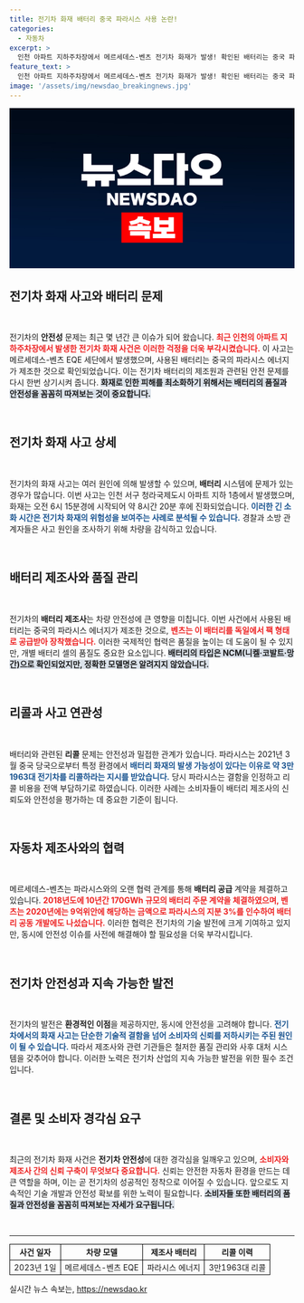```yaml
---
title: 전기차 화재 배터리 중국 파라시스 사용 논란!
categories:
  - 자동차
excerpt: >
  인천 아파트 지하주차장에서 메르세데스-벤츠 전기차 화재가 발생! 확인된 배터리는 중국 파라시스의 제품으로, 정확한 모델명은 미제공. 과거 화재 리콜 이력까지 있는 배터리의 진실이 궁금하다!
feature_text: >
  인천 아파트 지하주차장에서 메르세데스-벤츠 전기차 화재가 발생! 확인된 배터리는 중국 파라시스의 제품으로, 정확한 모델명은 미제공. 과거 화재 리콜 이력까지 있는 배터리의 진실이 궁금하다!
image: '/assets/img/newsdao_breakingnews.jpg'
---
```


<p><img src="/assets/img/newsdao_breakingnews.jpg" alt="cryptoinkorea 속보" /></p>

<h2 data-ke-size="size26">전기차 화재 사고와 배터리 문제</h2>

<p data-ke-size="size16">&nbsp;</p>

<p>전기차의 <b>안전성</b> 문제는 최근 몇 년간 큰 이슈가 되어 왔습니다. <b><span style="color: #ee2323;">최근 인천의 아파트 지하주차장에서 발생한 전기차 화재 사건은 이러한 걱정을 더욱 부각시켰습니다.</span></b> 이 사고는 메르세데스-벤츠 EQE 세단에서 발생했으며, 사용된 배터리는 중국의 파라시스 에너지가 제조한 것으로 확인되었습니다. 이는 전기차 배터리의 제조원과 관련된 안전 문제를 다시 한번 상기시켜 줍니다. <b><span style="background-color: #21538527;">화재로 인한 피해를 최소화하기 위해서는 배터리의 품질과 안전성을 꼼꼼히 따져보는 것이 중요합니다.</span></b></p>

<p data-ke-size="size16">&nbsp;</p>

<h2 data-ke-size="size26">전기차 화재 사고 상세</h2>

<p data-ke-size="size16">&nbsp;</p>

<p>전기차의 화재 사고는 여러 원인에 의해 발생할 수 있으며, <b>배터리</b> 시스템에 문제가 있는 경우가 많습니다. 이번 사고는 인천 서구 청라국제도시 아파트 지하 1층에서 발생했으며, 화재는 오전 6시 15분경에 시작되어 약 8시간 20분 후에 진화되었습니다. <b><span style="color: #1a5490;">이러한 긴 소화 시간은 전기차 화재의 위험성을 보여주는 사례로 분석될 수 있습니다.</span></b> 경찰과 소방 관계자들은 사고 원인을 조사하기 위해 차량을 감식하고 있습니다.</p>

<p data-ke-size="size16">&nbsp;</p>

<h2 data-ke-size="size26">배터리 제조사와 품질 관리</h2>

<p data-ke-size="size16">&nbsp;</p>

<p>전기차의 <b>배터리 제조사</b>는 차량 안전성에 큰 영향을 미칩니다. 이번 사건에서 사용된 배터리는 중국의 파라시스 에너지가 제조한 것으로, <b><span style="color: #ee2323;">벤츠는 이 배터리를 독일에서 팩 형태로 공급받아 장착했습니다.</span></b> 이러한 국제적인 협력은 품질을 높이는 데 도움이 될 수 있지만, 개별 배터리 셀의 품질도 중요한 요소입니다. <b><span style="background-color: #21538527;">배터리의 타입은 NCM(니켈·코발트·망간)으로 확인되었지만, 정확한 모델명은 알려지지 않았습니다.</span></b></p>

<p data-ke-size="size16">&nbsp;</p>

<h2 data-ke-size="size26">리콜과 사고 연관성</h2>

<p data-ke-size="size16">&nbsp;</p>

<p>배터리와 관련된 <b>리콜</b> 문제는 안전성과 밀접한 관계가 있습니다. 파라시스는 2021년 3월 중국 당국으로부터 특정 환경에서 <b><span style="color: #1a5490;">배터리 화재의 발생 가능성이 있다는 이유로 약 3만1963대 전기차를 리콜하라는 지시를 받았습니다.</span></b> 당시 파라시스는 결함을 인정하고 리콜 비용을 전액 부담하기로 하였습니다. 이러한 사례는 소비자들이 배터리 제조사의 신뢰도와 안전성을 평가하는 데 중요한 기준이 됩니다.</p>

<p data-ke-size="size16">&nbsp;</p>

<h2 data-ke-size="size26">자동차 제조사와의 협력</h2>

<p data-ke-size="size16">&nbsp;</p>

<p>메르세데스-벤츠는 파라시스와의 오랜 협력 관계를 통해 <b>배터리 공급</b> 계약을 체결하고 있습니다. <b><span style="color: #ee2323;">2018년도에 10년간 170GWh 규모의 배터리 주문 계약을 체결하였으며, 벤츠는 2020년에는 9억위안에 해당하는 금액으로 파라시스의 지분 3%를 인수하여 배터리 공동 개발에도 나섰습니다.</span></b> 이러한 협력은 전기차의 기술 발전에 크게 기여하고 있지만, 동시에 안전성 이슈를 사전에 해결해야 할 필요성을 더욱 부각시킵니다.</p>

<p data-ke-size="size16">&nbsp;</p>

<h2 data-ke-size="size26">전기차 안전성과 지속 가능한 발전</h2>

<p data-ke-size="size16">&nbsp;</p>

<p>전기차의 발전은 <b>환경적인 이점</b>을 제공하지만, 동시에 안전성을 고려해야 합니다. <b><span style="color: #1a5490;">전기차에서의 화재 사고는 단순한 기술적 결함을 넘어 소비자의 신뢰를 저하시키는 주된 원인이 될 수 있습니다.</span></b> 따라서 제조사와 관련 기관들은 철저한 품질 관리와 사후 대처 시스템을 갖추어야 합니다. 이러한 노력은 전기차 산업의 지속 가능한 발전을 위한 필수 조건입니다.</p>

<p data-ke-size="size16">&nbsp;</p>

<h2 data-ke-size="size26">결론 및 소비자 경각심 요구</h2>

<p data-ke-size="size16">&nbsp;</p>

<p>최근의 전기차 화재 사건은 <b>전기차 안전성</b>에 대한 경각심을 일깨우고 있으며, <b><span style="color: #ee2323;">소비자와 제조사 간의 신뢰 구축이 무엇보다 중요합니다.</span></b> 신뢰는 안전한 자동차 환경을 만드는 데 큰 역할을 하며, 이는 곧 전기차의 성공적인 정착으로 이어질 수 있습니다. 앞으로도 지속적인 기술 개발과 안전성 확보를 위한 노력이 필요합니다. <b><span style="background-color: #21538527;">소비자들 또한 배터리의 품질과 안전성을 꼼꼼히 따져보는 자세가 요구됩니다.</span></b></p>

<p data-ke-size="size16">&nbsp;</p>

<hr>

<table style="width:100%; border-collapse:collapse;">
  <tr>
    <th style="text-align:center; border:1px solid black;"><b>사건 일자</b></th>
    <th style="text-align:center; border:1px solid black;"><b>차량 모델</b></th>
    <th style="text-align:center; border:1px solid black;"><b>제조사 배터리</b></th>
    <th style="text-align:center; border:1px solid black;"><b>리콜 이력</b></th>
  </tr>
  <tr>
    <td style="text-align:center; border:1px solid black;">2023년 1일</td>
    <td style="text-align:center; border:1px solid black;">메르세데스-벤츠 EQE</td>
    <td style="text-align:center; border:1px solid black;">파라시스 에너지</td>
    <td style="text-align:center; border:1px solid black;">3만1963대 리콜</td>
  </tr>
</table>
실시간 뉴스 속보는, <a href="https://newsdao.kr" rel="dofollow">https://newsdao.kr</a>


